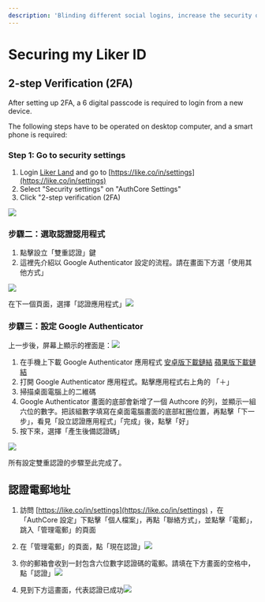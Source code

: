 ```yaml
---
description: 'Blinding different social logins, increase the security of your Liker ID'
---
```


# Securing my Liker ID

## 2-step Verification \(2FA\) <a id="shuang-zhong-ren-zheng-2fa"></a>

After setting up 2FA, a 6 digital passcode is required to login from a new device.

The following steps have to be operated on desktop computer, and a smart phone is required:

### Step 1: Go to security settings

1. Login [Liker Land](https://liker.land/) and go to [https://like.co/in/settings](https://like.co/in/settings)
2. Select "Security settings" on "AuthCore Settings"
3. Click "2-step verification \(2FA\)

![](https://gblobscdn.gitbook.com/assets%2F-LL4mdaVjNgL6A1--PV0%2F-M05A4qEiPeAofxuE6l4%2F-M05BOU8tEtEom0SktnS%2FIMG_2343.jpg?alt=media&token=08e905c6-d85a-4488-ab31-aca38d2b483a)

### 步驟二：選取認證認用程式 <a id="bu-zhou-er-xuan-qu-ren-zheng-ren-yong-cheng-shi"></a>

1. 點擊設立「雙重認證」鍵
2. 這裡先介紹以 Google Authenticator 設定的流程。請在畫面下方選「使用其他方式」

![](https://gblobscdn.gitbook.com/assets%2F-LL4mdaVjNgL6A1--PV0%2F-MDJn8Td1rooIZewTqJt%2F-MDJoXu1VpeDdHFQZDlm%2Fchoose-2fa-method.png?alt=media&token=94fb5c43-04ec-457a-b247-52a00fc0e2f8)

在下一個頁面，選擇「認證應用程式」![](https://gblobscdn.gitbook.com/assets%2F-LL4mdaVjNgL6A1--PV0%2F-M05CvhpxwwELXXEO7Ji%2F-M05FDH2LAcw-TKe99WA%2FIMG_2346a.jpg?alt=media&token=3961b68a-6e64-44c4-bde5-d0b8ba85f7e4)

### 步驟三：設定 Google Authenticator <a id="bu-zhou-san-she-ding-google-authenticator"></a>

上一步後，屏幕上顯示的裡面是：![](https://gblobscdn.gitbook.com/assets%2F-LL4mdaVjNgL6A1--PV0%2F-MDJn8Td1rooIZewTqJt%2F-MDJoyzk0YTDQTXBDf5f%2F2fa-google-authenticator.png?alt=media&token=26ba5a96-0b3b-489f-9b75-768ac277c62e)

1. 在手機上下載 Google Authenticator 應用程式 [安卓版下載鏈結](https://play.google.com/store/apps/details?id=com.google.android.apps.authenticator2&hl=zh_TW) [蘋果版下載鏈結](https://apps.apple.com/hk/app/google-authenticator/id388497605)​
2. 打開 Google Authenticator 應用程式。點擊應用程式右上角的 「＋」
3. 掃描桌面電腦上的二維碼
4. Google Authenticator 畫面的底部會新增了一個 Authcore 的列，並顯示一組六位的數字。把該組數字填寫在桌面電腦畫面的底部紅圈位置，再點擊「下一步」，看見「設立認證應用程式」「完成」後，點擊「好」
5. 按下來，選擇「產生後備認證碼」

![](https://gblobscdn.gitbook.com/assets%2F-LL4mdaVjNgL6A1--PV0%2F-MDJZnjALxzr1CsioejN%2F-MDJ_2IgUlz2YgZ6HDmW%2F2fa-backup-screen.png?alt=media&token=ff46a512-70ec-4e4a-8d75-d11c5afd1af3)

所有設定雙重認證的步驟至此完成了。

## 認證電郵地址 <a id="ren-zheng-dian-you-di-zhi"></a>

1. 訪問 [https://like.co/in/settings](https://like.co/in/settings) ，在「AuthCore 設定」下點擊「個人檔案」，再點「聯絡方式」，並點擊「電郵」，跳入「管理電郵」的頁面

2. 在「管理電郵」的頁面，點「現在認證」![](https://gblobscdn.gitbook.com/assets%2F-LL4mdaVjNgL6A1--PV0%2F-MDJn8Td1rooIZewTqJt%2F-MDJpIkC4GeOL3XxM0u5%2Fauth-email-1.png?alt=media&token=c01af70c-90c3-48d5-9203-f7f3e6ab5fa1)

3. 你的郵箱會收到一封包含六位數字認證碼的電郵。請填在下方畫面的空格中，點「認證」![](https://downloads.intercomcdn.com/i/o/171962025/7a29375736dc15a5f3eb9909/image.png)

4. 見到下方這畫面，代表認證已成功![](https://gblobscdn.gitbook.com/assets%2F-LL4mdaVjNgL6A1--PV0%2F-MDJn8Td1rooIZewTqJt%2F-MDJpVUgHk4bjk15P_XD%2Fauth-email-3.png?alt=media&token=6aaa354d-ef5a-4179-a00a-08c3ca9f7495)

